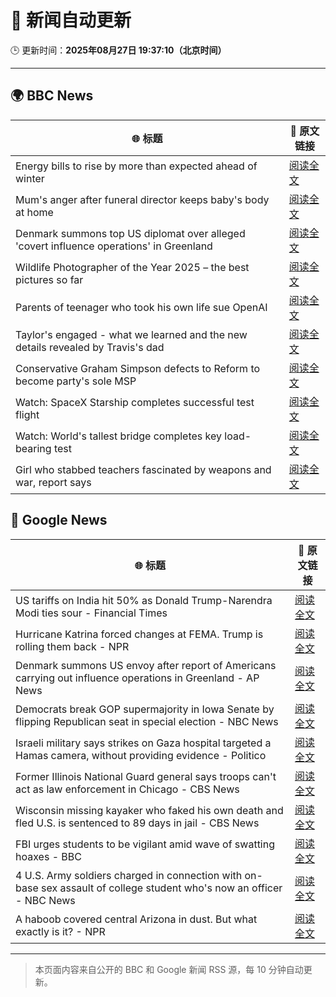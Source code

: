 # 🧠 新闻自动更新

🕒 更新时间：**2025年08月27日 19:37:10（北京时间）**

---

## 🌍 BBC News

| 🌐 标题 | 🔗 原文链接 |
|--------|-------------|
| Energy bills to rise by more than expected ahead of winter | [阅读全文](https://www.bbc.com/news/articles/c78zgz7j576o?at_medium=RSS&at_campaign=rss) |
| Mum's anger after funeral director keeps baby's body at home | [阅读全文](https://www.bbc.com/news/articles/c4gjr0ylenzo?at_medium=RSS&at_campaign=rss) |
| Denmark summons top US diplomat over alleged 'covert influence operations' in Greenland | [阅读全文](https://www.bbc.com/news/articles/c0j9l08902eo?at_medium=RSS&at_campaign=rss) |
| Wildlife Photographer of the Year 2025 – the best pictures so far | [阅读全文](https://www.bbc.com/news/articles/c70r7plrdndo?at_medium=RSS&at_campaign=rss) |
| Parents of teenager who took his own life sue OpenAI | [阅读全文](https://www.bbc.com/news/articles/cgerwp7rdlvo?at_medium=RSS&at_campaign=rss) |
| Taylor's engaged - what we learned and the new details revealed by Travis's dad | [阅读全文](https://www.bbc.com/news/articles/c4gzdpk3xwjo?at_medium=RSS&at_campaign=rss) |
| Conservative Graham Simpson defects to Reform to become party's sole MSP | [阅读全文](https://www.bbc.com/news/articles/cr74kg1vg4jo?at_medium=RSS&at_campaign=rss) |
| Watch: SpaceX Starship completes successful test flight | [阅读全文](https://www.bbc.com/news/videos/cd0dxg4kxg1o?at_medium=RSS&at_campaign=rss) |
| Watch: World's tallest bridge completes key load-bearing test | [阅读全文](https://www.bbc.com/news/videos/c5y3rrvl3r2o?at_medium=RSS&at_campaign=rss) |
| Girl who stabbed teachers fascinated by weapons and war, report says | [阅读全文](https://www.bbc.com/news/articles/ceqye7n8l88o?at_medium=RSS&at_campaign=rss) |

## 📰 Google News

| 🌐 标题 | 🔗 原文链接 |
|--------|-------------|
| US tariffs on India hit 50% as Donald Trump-Narendra Modi ties sour - Financial Times | [阅读全文](https://news.google.com/rss/articles/CBMicEFVX3lxTE5OdTItTEVBdU5PNmtkMXRtUTA5azIyMVprZ3dDX0RTeGJmaUktdWF3ajA0cWU2clZya1kxRXdQaXhZOWFMWnk1YWhkc0JWVTloMExfcGlaZ2VrYndnTm5IR1NIQUNfY3hrZU9tX2JscHI?oc=5) |
| Hurricane Katrina forced changes at FEMA. Trump is rolling them back - NPR | [阅读全文](https://news.google.com/rss/articles/CBMifkFVX3lxTE1qZTR0SlNvUHhXRV84c2J0V2lOTUZMcVU5S21CN0dRWnVpZDg1ZmlxSUgtd1hIeWQwaVcwVkhFa1VLQnpfaW1PcDUwQUpRYWJGSldlVnQ1WUJqOVF3UlZvRVVSSmZ2aGhLNFJ3QnVsTkJqck81U0h6X0g1cWhJUQ?oc=5) |
| Denmark summons US envoy after report of Americans carrying out influence operations in Greenland - AP News | [阅读全文](https://news.google.com/rss/articles/CBMijwFBVV95cUxNQ0xMVk8yMVdJYmF1cko4eHpMMEJUQzJfTW9JMkFubDdRY0pBY0laRWVnTWZGSTd2dWNsal9McXQtUXJyQWdnZUxnc0J3a1lTc3FYVHdKcjY3SjJiTlhja0lmS1N5WHhrU0V3N1o1SWE0eERSWUZZbm43WDliaGF2aXdTNnhrZU9WWE5hY3J5SQ?oc=5) |
| Democrats break GOP supermajority in Iowa Senate by flipping Republican seat in special election - NBC News | [阅读全文](https://news.google.com/rss/articles/CBMisgFBVV95cUxPRU1CUWZfakJGS2tQNzFwVXdQbWtpRTJXcUtPN2d3VDlTUFdhLTEzcFkwX0lYVXk4RG9lMmpGWlpHaUxXWkl5Y2Z3NUo2YS0wZFhxYWRqR0tVcDYtZEpFd2ZseVBuSTk1SmotUUNQRW9aS1VKNVk5ZlM5eWU5Vy1NdDlxVGMzdTB3NXN3WUNidDJ1aXNIdGxseWtTemZWZC1hcDliT2o3ZUE5LVJkaVpvMkN30gFWQVVfeXFMTjV1RUdIVUllVWpNaGc4OW95Y3ZOdG5Za0V2clhVdVNNNE9qamV3alA3akxRX1prRVlKUnlUVUYtekFITEJ2VTBsME9vQktQOUhrckJUZmc?oc=5) |
| Israeli military says strikes on Gaza hospital targeted a Hamas camera, without providing evidence - Politico | [阅读全文](https://news.google.com/rss/articles/CBMi4AFBVV95cUxPbk5JQl8xODNuRU9QWjdUV2xiMndGM2ZXODVXMlY1ZV9nNEpld1ZTaGJGbHA2QWhsV0Q1VWFjRHZOaEJuZ3F5VEFaQXAzS1NSUG9wS2pUQUpZdDhqdUJDMWxGckZ3OGlfT0lyMkFWRXAwLUs0NFlKUHk1VkZRbFp2RUxTckVsTm5CZ2dUTTJMZHRGYlQtd3E2N2E0ZzRnZlk0V2RXN2NLUVE0bTdVemVXaHAyZlVJRGdPNjYwa3hXdFBuMWZTcE1sSk53X1g5WDFnVkpUbU9rMDNGRlVwQXZLdw?oc=5) |
| Former Illinois National Guard general says troops can't act as law enforcement in Chicago - CBS News | [阅读全文](https://news.google.com/rss/articles/CBMioAFBVV95cUxQeVkzdGdQSE93azlfRnZEVm9fblkyT1p1a29WUWNJeGs0RXJid09ZR0F0aXZiREc4XzAtQzczNG1OV2VZWFZrZlNaSnVFQUZJYkZ4WmhIY25zSGRKZ1JCUVhUcVQ5RE1XZ0RvVHNfZk1hZzgwUEtsaHlycmVydzJocXNXMGNVcmh1QTJWZDRXb1BrRFM3WDVWLUJGaHd3Um5H?oc=5) |
| Wisconsin missing kayaker who faked his own death and fled U.S. is sentenced to 89 days in jail - CBS News | [阅读全文](https://news.google.com/rss/articles/CBMihwFBVV95cUxPOGxvdVhKTzVONEFLVklQXzJieHh3V2xvbHA1Rl9vZWlMS2ZZaVF0MTR2OGVaUzhmMmRXcHVKZ0pBZXhHOVZLTERTLWhyaTdPbnBVT0hTc3lhWUU0a0FOdHA4VGc3d3d4bXFuaFY4MVRWNURpQ003amI1VnB3a3F5d21rak02QW_SAYwBQVVfeXFMUEtqWWFIdllvV045VFUzUWtsdE9ScFJ2aTg0dVVfaWJjN2NYOE16UHZycjAyckx4N3owdHBSVmlmbTF5bTJzOUtkOURqaW1WS1duWFROVUVfdE9VbFRlT0pDWVN1cGZNZ0tOaXVMZEVma251MVhYRXJRMUgtMGx6VC13eVFoY1J3Umw3QlU?oc=5) |
| FBI urges students to be vigilant amid wave of swatting hoaxes - BBC | [阅读全文](https://news.google.com/rss/articles/CBMiWkFVX3lxTE1JbjNFS0xvQXZCZDZsRVJEWWtBOXE1eWpld2FFalZfZUVHVmdieUFzVHlMNEZkajEtUzdkWjNhd3JfNlZFLXBUZlJOcWF0STZPSEVZQkVWeHRWUdIBX0FVX3lxTE5iRXhxVGRQV2lseERmVlJwQjE0SkhrcURfN3U2ZDdaa0d4UnkyOVVXWm01R0V5ZmEzSHYwQjZEMDJLZTZmc19oNXJXajJCZDY3bnRsQTNxN1RYUU5DNnFR?oc=5) |
| 4 U.S. Army soldiers charged in connection with on-base sex assault of college student who's now an officer - NBC News | [阅读全文](https://news.google.com/rss/articles/CBMiugFBVV95cUxNdmtkRjZ4ZWx6TGdkaG1TZzRhb3dXMUY2M3V2TVZCSG5jeFJKYkJNSzREWGJPdVplS1JubGcySU8xUk9yUWZ5V0p0cDRoU0FuenVIUkY0eGMyVjNJTE1TTTN2TG5GbTJRbmVLOHM5VjYzV3R3X1lQa0V5RGJVeExLVTg5NTFEOWdweVNZREpNNC13TklJWVl2SEs3SlZWUGlKM1BtS0dVUWxDd0x4Wmhwc2ZLTk9vNE5tWFHSAVZBVV95cUxNVmtDdWw5QjZRYmNiRW1iT0o1dFpSQkN3SlRfYktxNDF5bGRQdzN6NUlfM21TdW9GREJrOW0yRnhJczB4X2tnc0NWd21Pdy1oVktFMHFqZw?oc=5) |
| A haboob covered central Arizona in dust. But what exactly is it? - NPR | [阅读全文](https://news.google.com/rss/articles/CBMigwFBVV95cUxPZDlIQUNnbm5QLXpDaFIxQ3RtZW1JRGY0MU9OLXBIVk9sWGg1SUY2ckUwanpyU2l3ZzdocWU1MzRxd2dBd1BrR0N5Y2l4Zy1ubXJmSGVSdThoV3laY2cyQ0Jwb2YzejROUklnTnp0WWlDdEJLN2YzaFRSRldLMkhxbTlfVQ?oc=5) |

---
> 本页面内容来自公开的 BBC 和 Google 新闻 RSS 源，每 10 分钟自动更新。